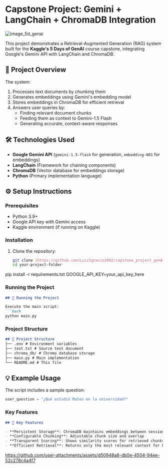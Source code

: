 # Capstone Project: Gemini + LangChain + ChromaDB Integration

![image_5d_genai](https://github.com/user-attachments/assets/c8a7d283-6cfb-4c23-bb2b-88c6bf4c7d0e)

This project demonstrates a Retrieval-Augmented Generation (RAG) system built for the **Kaggle's 5 Days of GenAI** course capstone, integrating Google's Gemini API with LangChain and ChromaDB.

## 📌 Project Overview

The system:
1. Processes text documents by chunking them
2. Generates embeddings using Gemini's embedding model
3. Stores embeddings in ChromaDB for efficient retrieval
4. Answers user queries by:
   - Finding relevant document chunks
   - Feeding them as context to Gemini-1.5 Flash
   - Generating accurate, context-aware responses
  
## 🛠️ Technologies Used

- **Google Gemini API** (`gemini-1.5-flash` for generation, `embedding-001` for embeddings)
- **LangChain** (Framework for chaining components)
- **ChromaDB** (Vector database for embeddings storage)
- **Python** (Primary implementation language)

## ⚙️ Setup Instructions

### Prerequisites
- Python 3.9+
- Google API key with Gemini access
- Kaggle environment (if running on Kaggle)

### Installation
1. Clone the repository:
   ```bash
   git clone [https://github.com/LuizIgnacio2002/capstone_project_genAI]
   cd your-project-folder

pip install -r requirements.txt
GOOGLE_API_KEY=your_api_key_here

### Running the Project
```markdown
## 🚀 Running the Project

Execute the main script:
```bash
python main.py
```


### Project Structure
```markdown
## 📂 Project Structure
├── .env # Environment variables
├── text.txt # Source text document
├── chroma_db/ # Chroma database storage
├── main.py # Main implementation
└── README.md # This file
```



## 💡 Example Usage

The script includes a sample question:
```python
user_question = "¿Qué estudió Mateo en la universidad?"
```


### Key Features
```markdown
## 📝 Key Features

- **Persistent Storage**: ChromaDB maintains embeddings between sessions
- **Configurable Chunking**: Adjustable chunk size and overlap
- **Transparent Scoring**: Shows similarity scores for retrieved chunks
- **Efficient Retrieval**: Returns only the most relevant context for LLM
```






https://github.com/user-attachments/assets/d50948a8-db0e-4504-94ee-52c278c4a4f7







